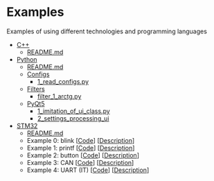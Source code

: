 # Examples

Examples of using different technologies and programming languages

* [C++](C++)
    * [README.md](C++/README.md)
* [Python](Python)
    * [README.md](Python/README.md)
    * [Configs](Python/Configs)
        * [1_read_configs.py](Python/Configs/1_read_configs.py)
    * [Filters](Python/Filters/)
        * [filter_1_arctg.py](Python/Filters/filter_1_arctg.py)
    * [PyQt5](Python/PyQt5/)
        * [1_imitation_of_ui_class.py](Python/PyQt5/1_imitation_of_ui_class.py)
        * [2_settings_processing_ui](Python/PyQt5/2_settings_processing_ui.py)
* [STM32](STM32)
    * [README.md](STM32/README.md)
    * Example 0: blink [[Code](STM32/E0_blink/E0_blink.c)] [[Description](STM32/E0_blink/E0_blink.md)]
    * Example 1: printf [[Code](STM32/E1_printf/E1_printf.c)] [[Description](STM32/E1_printf/E1_printf.md)]
    * Example 2: button [[Code](STM32/E2_button/E2_button.c)] [[Description](STM32/E2_button/E2_button.md)]
    * Example 3: CAN [[Code](STM32/E3_CAN/E3_CAN.c)] [[Description](STM32/E3_CAN/E3_CAN.md)]
    * Example 4: UART (IT) [[Code](STM32/E4_UART/E4_UART_it.c)] [[Description](STM32/E4_UART/E4_UART.md)]
